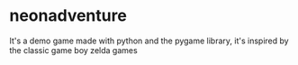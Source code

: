 # neonadventure
It's a demo game made with python and the pygame library, it's inspired by the classic game boy zelda games

